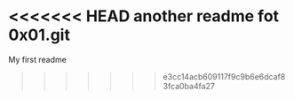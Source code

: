 <<<<<<< HEAD
another readme fot 0x01.git
=======
My first readme

>>>>>>> e3cc14acb609117f9c9b6e6dcaf83fca0ba4fa27
